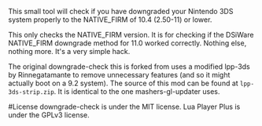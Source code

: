 This small tool will check if you have downgraded your Nintendo 3DS system properly to the NATIVE_FIRM of 10.4 (2.50-11) or lower.

This only checks the NATIVE_FIRM version. It is for checking if the DSiWare NATIVE_FIRM downgrade method for 11.0 worked correctly. Nothing else, nothing more. It's a very simple hack.

The original downgrade-check this is forked from uses a modified lpp-3ds by Rinnegatamante to remove unnecessary features (and so it might actually boot on a 9.2 system). The source of this mod can be found at `lpp-3ds-strip.zip`. It is identical to the one mashers-gl-updater uses.

#License
downgrade-check is under the MIT license. Lua Player Plus is under the GPLv3 license.
